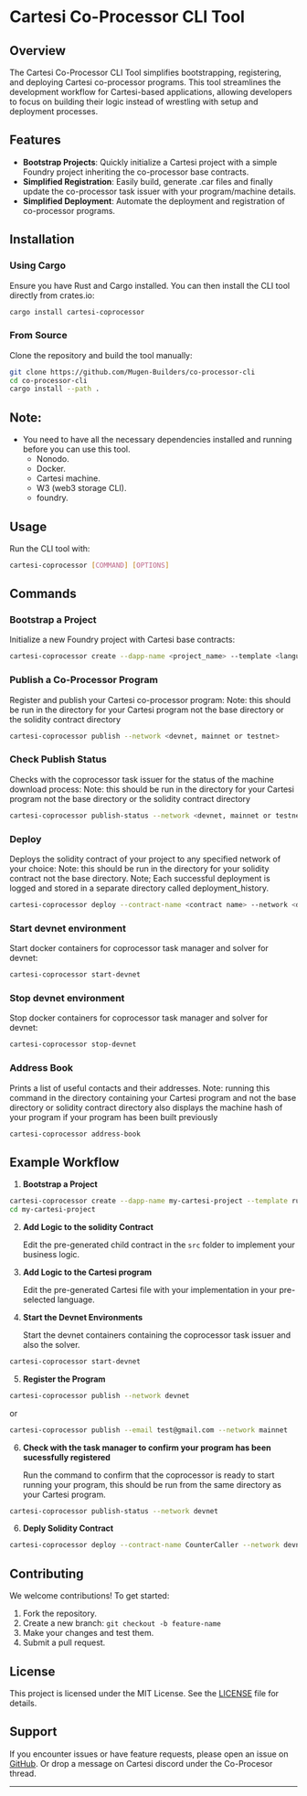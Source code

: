 # Cartesi Co-Processor CLI Tool

## Overview

The Cartesi Co-Processor CLI Tool simplifies bootstrapping, registering, and deploying Cartesi co-processor programs. This tool streamlines the development workflow for Cartesi-based applications, allowing developers to focus on building their logic instead of wrestling with setup and deployment processes.

## Features

- **Bootstrap Projects**: Quickly initialize a Cartesi project with a simple Foundry project inheriting the co-processor base contracts.
- **Simplified Registration**: Easily build, generate .car files and finally update the co-processor task issuer with your program/machine details.
- **Simplified Deployment**: Automate the deployment and registration of co-processor programs.

## Installation

### Using Cargo

Ensure you have Rust and Cargo installed. You can then install the CLI tool directly from crates.io:

```bash
cargo install cartesi-coprocessor
```

### From Source

Clone the repository and build the tool manually:

```bash
git clone https://github.com/Mugen-Builders/co-processor-cli
cd co-processor-cli
cargo install --path .
```

## Note:

- You need to have all the necessary dependencies installed and running before you can use this tool.
  - Nonodo.
  - Docker.
  - Cartesi machine.
  - W3 (web3 storage CLI).
  - foundry.

## Usage

Run the CLI tool with:

```bash
cartesi-coprocessor [COMMAND] [OPTIONS]
```

## Commands

### Bootstrap a Project

Initialize a new Foundry project with Cartesi base contracts:

```bash
cartesi-coprocessor create --dapp-name <project_name> --template <language template>
```

### Publish a Co-Processor Program

Register and publish your Cartesi co-processor program:
Note: this should be run in the directory for your Cartesi program not the base directory or the solidity contract directory

```bash
cartesi-coprocessor publish --network <devnet, mainnet or testnet>
```

### Check Publish Status

Checks with the coprocessor task issuer for the status of the machine download process:
Note: this should be run in the directory for your Cartesi program not the base directory or the solidity contract directory

```bash
cartesi-coprocessor publish-status --network <devnet, mainnet or testnet>
```

### Deploy

Deploys the solidity contract of your project to any specified network of your choice:
Note: this should be run in the directory for your solidity contract not the base directory.
Note; Each successful deployment is logged and stored in a separate directory called deployment_history.

```bash
cartesi-coprocessor deploy --contract-name <contract name> --network <devnet, mainnet or testnet> --constructor-args <Add as musch argument as needed seperated by single space>
```

### Start devnet environment

Start docker containers for coprocessor task manager and solver for devnet:

```bash
cartesi-coprocessor start-devnet
```

### Stop devnet environment

Stop docker containers for coprocessor task manager and solver for devnet:

```bash
cartesi-coprocessor stop-devnet
```

### Address Book

Prints a list of useful contacts and their addresses.
Note: running this command in the directory containing your Cartesi program and not the base directory or solidity contract directory also displays the machine hash of your program if your program has been built previously

```bash
cartesi-coprocessor address-book
```

## Example Workflow

1. **Bootstrap a Project**

```bash
cartesi-coprocessor create --dapp-name my-cartesi-project --template rust
cd my-cartesi-project
```

2. **Add Logic to the solidity Contract**

   Edit the pre-generated child contract in the `src` folder to implement your business logic.

3. **Add Logic to the Cartesi program**

   Edit the pre-generated Cartesi file with your implementation in your pre-selected language.

4. **Start the Devnet Environments**

   Start the devnet containers containing the coprocessor task issuer and also the solver.

```bash
cartesi-coprocessor start-devnet
```

5. **Register the Program**

```bash
cartesi-coprocessor publish --network devnet
```

or

```bash
cartesi-coprocessor publish --email test@gmail.com --network mainnet
```

6. **Check with the task manager to confirm your program has been sucessfully registered**

   Run the command to confirm that the coprocessor is ready to start running your program, this should be run from the same directory as your Cartesi program.

```bash
cartesi-coprocessor publish-status --network devnet
```

6. **Deply Solidity Contract**

```bash
cartesi-coprocessor deploy --contract-name CounterCaller --network devnet --constructor-args 0x95401dc811bb5740090279Ba06cfA8fcF6113778 0x69d8519f2b52b73e547ba150698732c586e083ad8a56e53ca8a8227b02983f6c
```

## Contributing

We welcome contributions! To get started:

1. Fork the repository.
2. Create a new branch: `git checkout -b feature-name`
3. Make your changes and test them.
4. Submit a pull request.

## License

This project is licensed under the MIT License. See the [LICENSE](./LICENSE) file for details.

## Support

If you encounter issues or have feature requests, please open an issue on [GitHub](https://github.com/Mugen-Builders/co-processor-cli/issues).
Or drop a message on Cartesi discord under the Co-Procesor thread.

---
